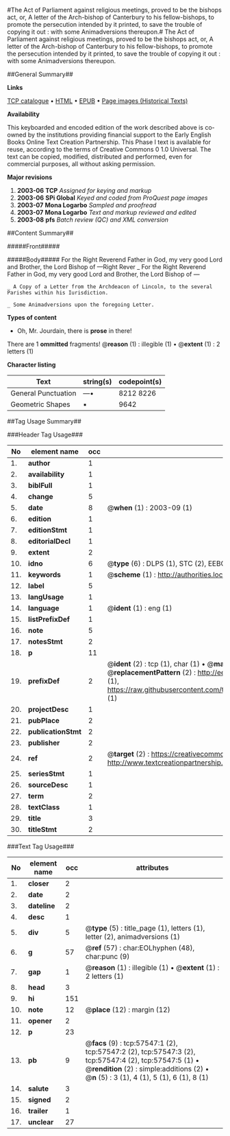 #The Act of Parliament against religious meetings, proved to be the bishops act, or, A letter of the Arch-bishop of Canterbury to his fellow-bishops, to promote the persecution intended by it printed, to save the trouble of copying it out : with some Animadversions thereupon.#
The Act of Parliament against religious meetings, proved to be the bishops act, or, A letter of the Arch-bishop of Canterbury to his fellow-bishops, to promote the persecution intended by it printed, to save the trouble of copying it out : with some Animadversions thereupon.

##General Summary##

**Links**

[TCP catalogue](http://www.ota.ox.ac.uk/tcp/)  • 
[HTML](http://tei.it.ox.ac.uk/tcp/Texts-HTML/free/A59/A59624.html)  • 
[EPUB](http://tei.it.ox.ac.uk/tcp/Texts-EPUB/free/A59/A59624.epub) • 
[Page images (Historical Texts)](https://data.historicaltexts.jisc.ac.uk/view?pubId=eebo-12256315e&pageId=eebo-12256315e-57547-1)

**Availability**

This keyboarded and encoded edition of the
	       work described above is co-owned by the institutions
	       providing financial support to the Early English Books
	       Online Text Creation Partnership. This Phase I text is
	       available for reuse, according to the terms of Creative
	       Commons 0 1.0 Universal. The text can be copied,
	       modified, distributed and performed, even for
	       commercial purposes, all without asking permission.

**Major revisions**

1. __2003-06__ __TCP__ *Assigned for keying and markup*
1. __2003-06__ __SPi Global__ *Keyed and coded from ProQuest page images*
1. __2003-07__ __Mona Logarbo__ *Sampled and proofread*
1. __2003-07__ __Mona Logarbo__ *Text and markup reviewed and edited*
1. __2003-08__ __pfs__ *Batch review (QC) and XML conversion*

##Content Summary##

#####Front#####

#####Body#####
For the Right Reverend Father in God, my very good Lord and Brother, the Lord Bishop of —Right Rever
    _ For the Right Reverend Father in God, my very good Lord and Brother, the Lord Bishop of —

    _ A Copy of a Letter from the Archdeacon of Lincoln, to the several Parishes within his Iurisdiction.

    _ Some Animadversions upon the foregoing Letter.

**Types of content**

  * Oh, Mr. Jourdain, there is **prose** in there!

There are 1 **ommitted** fragments! 
 @__reason__ (1) : illegible (1)  •  @__extent__ (1) : 2 letters (1)

**Character listing**


|Text|string(s)|codepoint(s)|
|---|---|---|
|General Punctuation|—•|8212 8226|
|Geometric Shapes|▪|9642|

##Tag Usage Summary##

###Header Tag Usage###

|No|element name|occ|attributes|
|---|---|---|---|
|1.|__author__|1||
|2.|__availability__|1||
|3.|__biblFull__|1||
|4.|__change__|5||
|5.|__date__|8| @__when__ (1) : 2003-09 (1)|
|6.|__edition__|1||
|7.|__editionStmt__|1||
|8.|__editorialDecl__|1||
|9.|__extent__|2||
|10.|__idno__|6| @__type__ (6) : DLPS (1), STC (2), EEBO-CITATION (1), OCLC (1), VID (1)|
|11.|__keywords__|1| @__scheme__ (1) : http://authorities.loc.gov/ (1)|
|12.|__label__|5||
|13.|__langUsage__|1||
|14.|__language__|1| @__ident__ (1) : eng (1)|
|15.|__listPrefixDef__|1||
|16.|__note__|5||
|17.|__notesStmt__|2||
|18.|__p__|11||
|19.|__prefixDef__|2| @__ident__ (2) : tcp (1), char (1)  •  @__matchPattern__ (2) : ([0-9\-]+):([0-9IVX]+) (1), (.+) (1)  •  @__replacementPattern__ (2) : http://eebo.chadwyck.com/downloadtiff?vid=$1&page=$2 (1), https://raw.githubusercontent.com/textcreationpartnership/Texts/master/tcpchars.xml#$1 (1)|
|20.|__projectDesc__|1||
|21.|__pubPlace__|2||
|22.|__publicationStmt__|2||
|23.|__publisher__|2||
|24.|__ref__|2| @__target__ (2) : https://creativecommons.org/publicdomain/zero/1.0/ (1), http://www.textcreationpartnership.org/docs/. (1)|
|25.|__seriesStmt__|1||
|26.|__sourceDesc__|1||
|27.|__term__|2||
|28.|__textClass__|1||
|29.|__title__|3||
|30.|__titleStmt__|2||


###Text Tag Usage###

|No|element name|occ|attributes|
|---|---|---|---|
|1.|__closer__|2||
|2.|__date__|2||
|3.|__dateline__|2||
|4.|__desc__|1||
|5.|__div__|5| @__type__ (5) : title_page (1), letters (1), letter (2), animadversions (1)|
|6.|__g__|57| @__ref__ (57) : char:EOLhyphen (48), char:punc (9)|
|7.|__gap__|1| @__reason__ (1) : illegible (1)  •  @__extent__ (1) : 2 letters (1)|
|8.|__head__|3||
|9.|__hi__|151||
|10.|__note__|12| @__place__ (12) : margin (12)|
|11.|__opener__|2||
|12.|__p__|23||
|13.|__pb__|9| @__facs__ (9) : tcp:57547:1 (2), tcp:57547:2 (2), tcp:57547:3 (2), tcp:57547:4 (2), tcp:57547:5 (1)  •  @__rendition__ (2) : simple:additions (2)  •  @__n__ (5) : 3 (1), 4 (1), 5 (1), 6 (1), 8 (1)|
|14.|__salute__|3||
|15.|__signed__|2||
|16.|__trailer__|1||
|17.|__unclear__|27||
